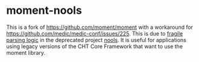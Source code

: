 # moment-nools

This is a fork of https://github.com/moment/moment with a workaround for https://github.com/medic/medic-conf/issues/225. This is due to [fragile parsing logic](https://github.com/medic/cht-core/issues/6506) in the deprecated project [nools](https://github.com/noolsjs/nools).
It is useful for applications using legacy versions of the CHT Core Framework that want to use the moment library.